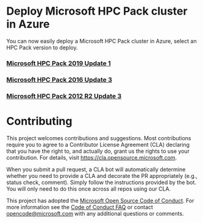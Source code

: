 # Deploy Microsoft HPC Pack cluster in Azure

You can now easily deploy a Microsoft HPC Pack cluster in Azure, select an HPC Pack version to deploy.

### [Microsoft HPC Pack 2019 Update 1](HPCPack2019/README.md)


### [Microsoft HPC Pack 2016 Update 3](https://github.com/azure/hpcpack-template-2016)


### [Microsoft HPC Pack 2012 R2 Update 3](https://github.com/azure/hpcpack-template-2012r2)


# Contributing

This project welcomes contributions and suggestions.  Most contributions require you to agree to a
Contributor License Agreement (CLA) declaring that you have the right to, and actually do, grant us
the rights to use your contribution. For details, visit https://cla.opensource.microsoft.com.

When you submit a pull request, a CLA bot will automatically determine whether you need to provide
a CLA and decorate the PR appropriately (e.g., status check, comment). Simply follow the instructions
provided by the bot. You will only need to do this once across all repos using our CLA.

This project has adopted the [Microsoft Open Source Code of Conduct](https://opensource.microsoft.com/codeofconduct/).
For more information see the [Code of Conduct FAQ](https://opensource.microsoft.com/codeofconduct/faq/) or
contact [opencode@microsoft.com](mailto:opencode@microsoft.com) with any additional questions or comments.
